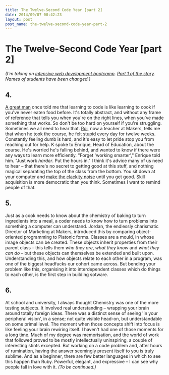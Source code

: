 ```yaml
---
title: The Twelve-Second Code Year [part 2]
date: 2014/09/07 00:42:23
layout: post
post_name: the-twelve-second-code-year-part-2
---
```

# The Twelve-Second Code Year [part 2]

_(I'm taking an [intensive web development bootcamp](http://makersacademy.com). [Part 1 of the story](http://henrystanley.com/2014/08/25/the-twelve-second-code-year-part-1/). Names of students have been changed.)_

## 4.

[A great man](http://ecomba.pro) once told me that learning to code is like learning to cook if you've never eaten food before. It's totally abstract, and without any frame of reference that tells you when you're on the right lines, when you've made something that works. So don't be too hard on yourself if you're struggling. Sometimes we all need to hear that. [Roi](http://www.roidriscoll.co.uk/), now a teacher at Makers, tells me that when he took the course, he felt stupid every day for twelve weeks. Constantly feeling dumb is hard, and it's easy to let pride stop you from reaching out for help. K spoke to Enrique, Head of Education, about the course. He's worried he's falling behind, and wanted to know if there were any ways to learn more efficiently. "Forget 'working smarter'," Enrique told him. "Just work _harder_. Put the hours in." I think it's advice many of us need to hear – that there's no secret to getting good at this stuff, and nothing magical separating the top of the class from the bottom. You sit down at your computer and [make the clackity noise](http://www.kungfugrippe.com/post/169873399/clackity-noise) until you get good. Skill acquisition is more democratic than you think. Sometimes I want to remind people of that. 

## 5.

Just as a cook needs to know about the chemistry of baking to turn ingredients into a meal, a coder needs to know how to turn problems into something a computer can understand. Jordan, the endlessly charismatic Director of Marketing at Makers, introduced this by comparing object-oriented programming to Platonic forms. Classes are a mould, in whose image objects can be created. These objects inherit properties from their parent class – this tells them _who they are_, _what they know_ and _what they can do_ – but these objects can themselves be extended and built upon. Understanding this, and how objects relate to each other in a program, was one of the biggest headfucks our cohort came across. But bending your problem like this, organising it into interdependent classes which do things to each other, is the first step in building sotware. 

## 6.

At school and university, I always thought Chemistry was one of the more testing subjects. It involved real understanding – wrapping your brain around totally foreign ideas. There was a distinct sense of seeing 'in your peripheral vision', in a sense; not quite visible head-on, but understandable on some primal level. The moment when those concepts shift into focus is like feeling your brain rewiring itself. I haven't had one of those moments for a long time. Much of my degree was memorisation, and the world of work that followed proved to be mostly intellectually uninspiring, a couple of interesting stints excepted. But working on a code problem and, after hours of rumination, having the answer seemingly present itself to you is truly sublime. And as a beginner, there are few better languages in which to see this happen than Ruby. Powerful, elegant, and expressive – I can see why people fall in love with it. _(To be continued.)_
